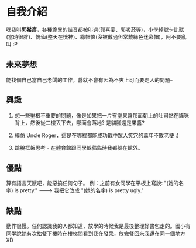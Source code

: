 # 自我介紹

嘿我叫**郭希彥**，各種詭異的諧音都被叫過(郭喜宴、郭吸菸等)，小學綽號卡比獸(當時很胖)、恍仙(整天在恍神)、綠帽俠(沒被戴過但常戴綠色迷彩帽)，阿不要亂叫 :P

## 未來夢想

能找個自己當自己老闆的工作，醬就不會有因為不爽上司而要走人的問題~

## 興趣

1. 想一些壓根不重要的問題，像是如果把一片有塗果醬那面朝上的吐司黏在貓咪背上，然後從二樓丟下去，哪面會落地? 是貓腳還是果醬?

2. 模仿 Uncle Roger，這是在哪裡都能成功戳中眾人笑穴的萬年不敗老梗 :)

3. 跳脫框架思考 - 在體育館跟同學躲貓貓時我都躲在館外。

## 優點

算有語言天賦吧，能惡搞任何句子。 例：之前有女同學在平板上寫說: "(她的名字)  is pretty." --->
我把它改成 "(她的名字)  is pretty ugly."

## 缺點

動作很慢。任何認識我的人都知道，放學的時候我是最後整理好書包走的。國小有同學說她有次抬餐下樓時在樓梯間看到我在發呆，放完餐回來我還在同一個地方 XD
